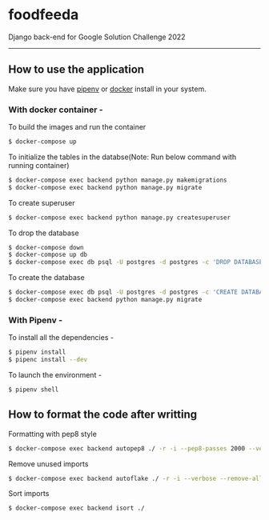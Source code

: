 # foodfeeda

Django back-end for Google Solution Challenge 2022

---

## How to use the application

Make sure you have [pipenv](https://docs.python-guide.org/dev/virtualenvs/#installing-pipenv) or [docker](https://docs.docker.com/engine/install/) install in your system.

### With docker container -

To build the images and run the container

```bash
$ docker-compose up
```

To initialize the tables in the databse(Note: Run below command with running container)

```bash
$ docker-compose exec backend python manage.py makemigrations
$ docker-compose exec backend python manage.py migrate
```

To create superuser

```bash
$ docker-compose exec backend python manage.py createsuperuser
```

To drop the database

```bash
$ docker-compose down
$ docker-compose up db
$ docker-compose exec db psql -U postgres -d postgres -c 'DROP DATABASE "FOODFEEDADATABASE";'
```

To create the database

```bash
$ docker-compose exec db psql -U postgres -d postgres -c 'CREATE DATABASE "FOODFEEDADATABASE";'
$ docker-compose exec backend python manage.py migrate
```

### With Pipenv -

To install all the dependencies -

```bash
$ pipenv install
$ pipenc install --dev
```

To launch the environment -

```bash
$ pipenv shell
```

## How to format the code after writting

Formatting with pep8 style

```bash
$ docker-compose exec backend autopep8 ./ -r -i --pep8-passes 2000 --verbose --exclude="*/migrations"
```

Remove unused imports

```bash
$ docker-compose exec backend autoflake ./ -r -i --verbose --remove-all-unused-imports --remove-unused-variables --exclude="*/migrations"
```

Sort imports
```bash
$ docker-compose exec backend isort ./
```
